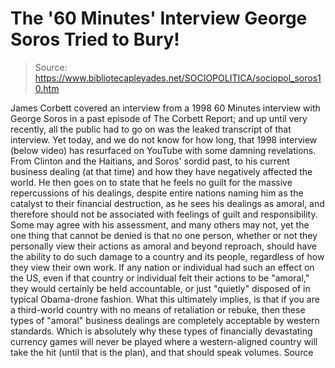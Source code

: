 # The '60 Minutes' Interview George Soros Tried to Bury!

> Source: https://www.bibliotecapleyades.net/SOCIOPOLITICA/sociopol_soros10.htm

James Corbett covered an
interview from a 1998
60 Minutes interview with
George Soros
in a past episode of The Corbett Report; and up until very
recently, all the public had to go on was the leaked
transcript of that interview.
Yet today, and we do not know
for how long, that 1998 interview (below video) has resurfaced on YouTube
with some damning revelations.
From
Clinton and the Haitians,
and Soros' sordid past, to his current business dealing (at
that time) and how they have negatively affected the world.
He then goes on to state that he feels no guilt for the
massive repercussions of his dealings, despite entire
nations naming him as the catalyst to their financial
destruction, as he sees his dealings as amoral, and
therefore should not be associated with feelings of guilt
and responsibility.
Some may agree with his assessment, and many others may not,
yet the one thing that cannot be denied is that no one
person, whether or not they personally view their actions as
amoral and beyond reproach, should have the ability to do
such damage to a country and its people, regardless of how
they view their own work.
If any nation or individual had
such an effect on the US, even if that country or individual
felt their actions to be "amoral," they would certainly be
held accountable, or just "quietly" disposed of in typical
Obama-drone fashion.
What this ultimately implies, is
that if you are a third-world country with no means of
retaliation or rebuke, then these types of "amoral" business
dealings are completely acceptable by western standards.
Which is absolutely why these
types of financially devastating currency games will never
be played where a western-aligned country will take the hit
(until that is the plan), and that should speak volumes.
Source
